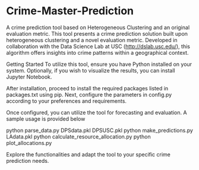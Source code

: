 # Crime-Master-Prediction
A crime prediction tool based on Heterogeneous Clustering and an original evaluation metric.
This tool presents a crime prediction solution built upon heterogeneous clustering and a novel evaluation metric. Developed in collaboration with the Data Science Lab at USC (http://dslab.usc.edu/), this algorithm offers insights into crime patterns within a geographical context.

Getting Started
To utilize this tool, ensure you have Python installed on your system. Optionally, if you wish to visualize the results, you can install Jupyter Notebook.

After installation, proceed to install the required packages listed in packages.txt using pip. Next, configure the parameters in config.py according to your preferences and requirements.

Once configured, you can utilize the tool for forecasting and evaluation. A sample usage is provided below

python parse_data.py DPSdata.pkl DPSUSC.pkl
python make_predictions.py LAdata.pkl
python calculate_resource_allocation.py
python plot_allocations.py

Explore the functionalities and adapt the tool to your specific crime prediction needs.
